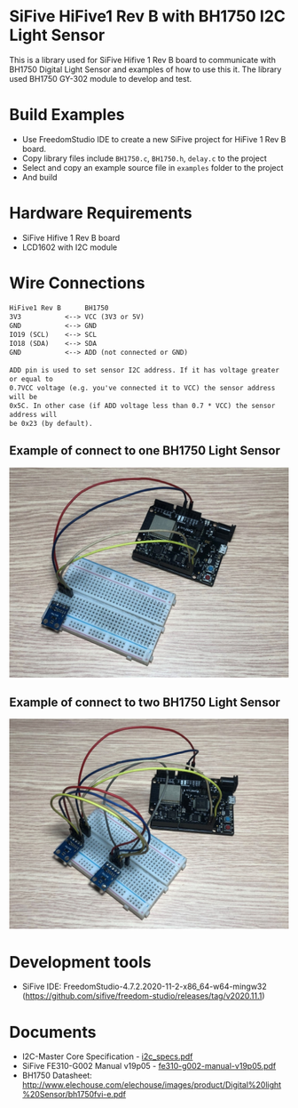# SiFive HiFive1 Rev B with BH1750 I2C Light Sensor
This is a library used for SiFive Hifive 1 Rev B board to communicate with BH1750 Digital Light Sensor and examples of how to use this it. 
The library used BH1750 GY-302 module to develop and test.

# Build Examples
- Use FreedomStudio IDE to create a new SiFive project for HiFive 1 Rev B board.
- Copy library files include `BH1750.c`, `BH1750.h`, `delay.c` to the project
- Select and copy an example source file in `examples` folder to the project
- And build

# Hardware Requirements
- SiFive Hifive 1 Rev B board
- LCD1602 with I2C module

# Wire Connections
    HiFive1 Rev B      BH1750
    3V3           <--> VCC (3V3 or 5V)
    GND           <--> GND
    IO19 (SCL)    <--> SCL
    IO18 (SDA)    <--> SDA
    GND           <--> ADD (not connected or GND)
    
    ADD pin is used to set sensor I2C address. If it has voltage greater or equal to
    0.7VCC voltage (e.g. you've connected it to VCC) the sensor address will be
    0x5C. In other case (if ADD voltage less than 0.7 * VCC) the sensor address will
    be 0x23 (by default).

## Example of connect to one BH1750 Light Sensor
![HiFive1 Rev B connect to a BH1750 Light Sensor](photos/001.jpg)

## Example of connect to two BH1750 Light Sensor
![HiFive1 Rev B connect to 2 BH1750 Light Sensors](photos/002.jpg)

# Development tools
- SiFive IDE: FreedomStudio-4.7.2.2020-11-2-x86_64-w64-mingw32 (https://github.com/sifive/freedom-studio/releases/tag/v2020.11.1)

# Documents
- I2C-Master Core Specification - [i2c_specs.pdf](https://github.com/olofk/i2c/blob/master/doc/i2c_specs.pdf)
- SiFive FE310-G002 Manual v19p05 - [fe310-g002-manual-v19p05.pdf](https://sifive.cdn.prismic.io/sifive%2F59a1f74e-d918-41c5-b837-3fe01ba7eaa1_fe310-g002-manual-v19p05.pdf)
- BH1750 Datasheet: http://www.elechouse.com/elechouse/images/product/Digital%20light%20Sensor/bh1750fvi-e.pdf